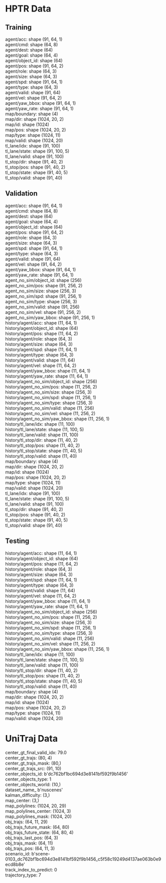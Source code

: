 # HPTR Data

## Training
agent/acc: shape (91, 64, 1)\
agent/cmd: shape (64, 8)\
agent/dest: shape (64)\
agent/goal: shape (64, 4)\
agent/object_id: shape (64)\
agent/pos: shape (91, 64, 2)\
agent/role: shape (64, 3)\
agent/size: shape (64, 3)\
agent/spd: shape (91, 64, 1)\
agent/type: shape (64, 3)\
agent/valid: shape (91, 64)\
agent/vel: shape (91, 64, 2)\
agent/yaw_bbox: shape (91, 64, 1)\
agent/yaw_rate: shape (91, 64, 1)\
map/boundary: shape (4)\
map/dir: shape (1024, 20, 2)\
map/id: shape (1024)\
map/pos: shape (1024, 20, 2)\
map/type: shape (1024, 11)\
map/valid: shape (1024, 20)\
tl_lane/idx: shape (91, 100)\
tl_lane/state: shape (91, 100, 5)\
tl_lane/valid: shape (91, 100)\
tl_stop/dir: shape (91, 40, 2)\
tl_stop/pos: shape (91, 40, 2)\
tl_stop/state: shape (91, 40, 5)\
tl_stop/valid: shape (91, 40)

## Validation
agent/acc: shape (91, 64, 1)\
agent/cmd: shape (64, 8)\
agent/dest: shape (64)\
agent/goal: shape (64, 4)\
agent/object_id: shape (64)\
agent/pos: shape (91, 64, 2)\
agent/role: shape (64, 3)\
agent/size: shape (64, 3)\
agent/spd: shape (91, 64, 1)\
agent/type: shape (64, 3)\
agent/valid: shape (91, 64)\
agent/vel: shape (91, 64, 2)\
agent/yaw_bbox: shape (91, 64, 1)\
agent/yaw_rate: shape (91, 64, 1)\
agent_no_sim/object_id: shape (256)\
agent_no_sim/pos: shape (91, 256, 2)\
agent_no_sim/size: shape (256, 3)\
agent_no_sim/spd: shape (91, 256, 1)\
agent_no_sim/type: shape (256, 3)\
agent_no_sim/valid: shape (91, 256)\
agent_no_sim/vel: shape (91, 256, 2)\
agent_no_sim/yaw_bbox: shape (91, 256, 1)\
history/agent/acc: shape (11, 64, 1)\
history/agent/object_id: shape (64)\
history/agent/pos: shape (11, 64, 2)\
history/agent/role: shape (64, 3)\
history/agent/size: shape (64, 3)\
history/agent/spd: shape (11, 64, 1)\
history/agent/type: shape (64, 3)\
history/agent/valid: shape (11, 64)\
history/agent/vel: shape (11, 64, 2)\
history/agent/yaw_bbox: shape (11, 64, 1)\
history/agent/yaw_rate: shape (11, 64, 1)\
history/agent_no_sim/object_id: shape (256)\
history/agent_no_sim/pos: shape (11, 256, 2)\
history/agent_no_sim/size: shape (256, 3)\
history/agent_no_sim/spd: shape (11, 256, 1)\
history/agent_no_sim/type: shape (256, 3)\
history/agent_no_sim/valid: shape (11, 256)\
history/agent_no_sim/vel: shape (11, 256, 2)\
history/agent_no_sim/yaw_bbox: shape (11, 256, 1)\
history/tl_lane/idx: shape (11, 100)\
history/tl_lane/state: shape (11, 100, 5)\
history/tl_lane/valid: shape (11, 100)\
history/tl_stop/dir: shape (11, 40, 2)\
history/tl_stop/pos: shape (11, 40, 2)\
history/tl_stop/state: shape (11, 40, 5)\
history/tl_stop/valid: shape (11, 40)\
map/boundary: shape (4)\
map/dir: shape (1024, 20, 2)\
map/id: shape (1024)\
map/pos: shape (1024, 20, 2)\
map/type: shape (1024, 11)\
map/valid: shape (1024, 20)\
tl_lane/idx: shape (91, 100)\
tl_lane/state: shape (91, 100, 5)\
tl_lane/valid: shape (91, 100)\
tl_stop/dir: shape (91, 40, 2)\
tl_stop/pos: shape (91, 40, 2)\
tl_stop/state: shape (91, 40, 5)\
tl_stop/valid: shape (91, 40)

## Testing
history/agent/acc: shape (11, 64, 1)\
history/agent/object_id: shape (64)\
history/agent/pos: shape (11, 64, 2)\
history/agent/role: shape (64, 3)\
history/agent/size: shape (64, 3)\
history/agent/spd: shape (11, 64, 1)\
history/agent/type: shape (64, 3)\
history/agent/valid: shape (11, 64)\
history/agent/vel: shape (11, 64, 2)\
history/agent/yaw_bbox: shape (11, 64, 1)\
history/agent/yaw_rate: shape (11, 64, 1)\
history/agent_no_sim/object_id: shape (256)\
history/agent_no_sim/pos: shape (11, 256, 2)\
history/agent_no_sim/size: shape (256, 3)\
history/agent_no_sim/spd: shape (11, 256, 1)\
history/agent_no_sim/type: shape (256, 3)\
history/agent_no_sim/valid: shape (11, 256)\
history/agent_no_sim/vel: shape (11, 256, 2)\
history/agent_no_sim/yaw_bbox: shape (11, 256, 1)\
history/tl_lane/idx: shape (11, 100)\
history/tl_lane/state: shape (11, 100, 5)\
history/tl_lane/valid: shape (11, 100)\
history/tl_stop/dir: shape (11, 40, 2)\
history/tl_stop/pos: shape (11, 40, 2)\
history/tl_stop/state: shape (11, 40, 5)\
history/tl_stop/valid: shape (11, 40)\
map/boundary: shape (4)\
map/dir: shape (1024, 20, 2)\
map/id: shape (1024)\
map/pos: shape (1024, 20, 2)\
map/type: shape (1024, 11)\
map/valid: shape (1024, 20)

# UniTraj Data
center_gt_final_valid_idx: 79.0\
center_gt_trajs: (80, 4)\
center_gt_trajs_mask: (80,)\
center_gt_trajs_src: (91, 10)\
center_objects_id: b'dc762bf1bc694d3e8141bf592f9b1456'\
center_objects_type: 1\
center_objects_world: (10,)\
dataset_name_ b'nuscenes'\
kalman_difficulty: (3,)\
map_center: (3,)\
map_polylines: (1024, 20, 29)\
map_polylines_center: (1024, 3)\
map_polylines_mask: (1024, 20)\
obj_trajs: (64, 11, 29)\
obj_trajs_future_mask: (64, 80)\
obj_trajs_future_state: (64, 80, 4)\
obj_trajs_last_pos: (64, 3)\
obj_trajs_mask: (64, 11)\
obj_trajs_pos: (64, 11, 3)\
scenario_id: b'scene-0103_dc762bf1bc694d3e8141bf592f9b1456_c5f58c19249d4137ae063b0e9ecd8b8e'\
track_index_to_predict: 0\
trajectory_type: 7
